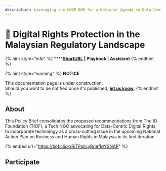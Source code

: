 ```yaml
---
description: Leveraging the UNGP BHR for a National Agenda on Data-Centric Digital Rights
---
```


# 🚧 Digital Rights Protection in the Malaysian Regulatory Landscape

{% hint style="info" %}
****[**ShortURL**](https://tiof.click/BiTPolicyBriefMYSNAP) **| Playbook | Assistant**
{% endhint %}

{% hint style="warning" %}
**NOTICE**

This documentation page is under construction.\
Should you want to be notified once it's published, [**let us know**](https://tiof.click/TIOFTarianUpdatesService).
{% endhint %}

## About

This Policy Brief consolidates the proposed recommendations from The IO Foundation (TIOF), a Tech NGO advocating for Data-Centric Digital Rights, to incorporate technology as a cross-cutting issue in the upcoming National Action Plan on Business and Human Rights in Malaysia in its first iteration.



{% embed url="https://tiof.click/BiTPolicyBriefMYSNAP" %}

## Participate

